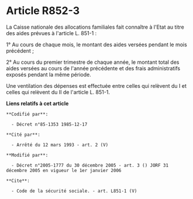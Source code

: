 # Article R852-3

La Caisse nationale des allocations familiales fait connaître à l'Etat au titre des aides prévues à l'article L. 851-1 : 

1° Au cours de chaque mois, le montant des aides versées pendant le mois précédent ; 

2° Au cours du premier trimestre de chaque année, le montant total des aides versées au cours de l'année précédente et des
frais administratifs exposés pendant la même période. 

Une ventilation des dépenses est effectuée entre celles qui relèvent du I et celles qui relèvent du II de l'article L. 851-1.

**Liens relatifs à cet article**

	**Codifié par**:

	  - Décret n°85-1353 1985-12-17

	**Cité par**:

	  - Arrêté du 12 mars 1993 - art. 2 (V)

	**Modifié par**:

	  - Décret n°2005-1777 du 30 décembre 2005 - art. 3 () JORF 31 décembre 2005 en vigueur le 1er janvier 2006

	**Cite**:

	  - Code de la sécurité sociale. - art. L851-1 (V)
